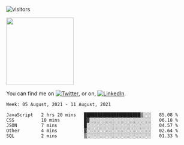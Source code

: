 ![visitors](https://visitor-badge.glitch.me/badge?page_id=page.id)

<img height="180em" src="https://github-readme-stats.vercel.app/api?username=alihernandez&show_icons=true&hide_border=true&&count_private=true&include_all_commits=true" />

<!-- Actual text -->

You can find me on [![Twitter][1.2]][1], or on, [![LinkedIn][2.2]][2].

<!-- Icons -->

[1.2]: http://i.imgur.com/wWzX9uB.png (twitter icon without padding)
[2.2]: https://raw.githubusercontent.com/MartinHeinz/MartinHeinz/master/linkedin-3-16.png (LinkedIn icon without padding)

<!-- Links to your social media accounts -->

[1]: https://twitter.com/phantomramen
[2]: https://www.linkedin.com/in/ali-hernandez-96b1b71a9/

<!--START_SECTION:waka-->
```text
Week: 05 August, 2021 - 11 August, 2021

JavaScript   2 hrs 20 mins   █████████████████████▒░░░   85.08 % 
CSS          10 mins         █▓░░░░░░░░░░░░░░░░░░░░░░░   06.18 % 
JSON         7 mins          █░░░░░░░░░░░░░░░░░░░░░░░░   04.57 % 
Other        4 mins          ▓░░░░░░░░░░░░░░░░░░░░░░░░   02.64 % 
SQL          2 mins          ▒░░░░░░░░░░░░░░░░░░░░░░░░   01.33 % 
```
<!--END_SECTION:waka-->
